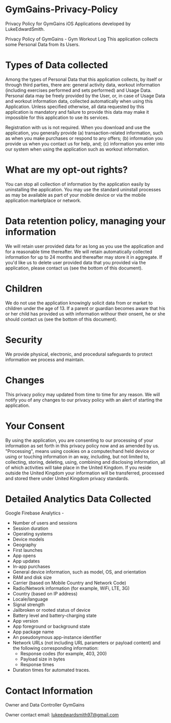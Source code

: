 # GymGains-Privacy-Policy
Privacy Policy for GymGains iOS Applications developed by LukeEdwardSmith.

Privacy Policy of GymGains - Gym Workout Log
This application collects some Personal Data from its Users.

# Types of Data collected
Among the types of Personal Data that this application collects, by itself or through third parties, there are: general activity data, workout information (including exercises performed and sets performed) and Usage Data. Personal data may be freely provided by the User, or, in case of Usage Data and workout information data, collected automatically when using this Application. Unless specified otherwise, all data requested by this application is mandatory and failure to provide this data may make it impossible for this application to use its services.

Registration with us is not required. When you download and use the application, you generally provide (a) transaction-related information, such as when you make purchases or respond to any offers; (b) information you provide us when you contact us for help, and; (c) information you enter into our system when using the application such as workout information.

# What are my opt-out rights?
You can stop all collection of information by the application easily by uninstalling the application. You may use the standard uninstall processes as may be available as part of your mobile device or via the mobile application marketplace or network.

# Data retention policy, managing your information
We will retain user provided data for as long as you use the application and for a reasonable time thereafter. We will retain automatically collected information for up to 24 months and thereafter may store it in aggregate. If you'd like us to delete user provided data that you provided via the application, please contact us (see the bottom of this document).

# Children
We do not use the application knowingly solicit data from or market to children under the age of 13. If a parent or guardian becomes aware that his or her child has provided us with information withour their onsent, he or she should contact us (see the bottom of this document).

# Security
We provide physical, electronic, and procedural safeguards to protect information we process and maintain.

# Changes
This privacy policy may updated from time to time for any reason. We will notify you of any changes to our privacy policy with an alert of starting the application.

# Your Consent
By using the application, you are consenting to our processing of your information as set forth in this privacy policy now and as amended by us. "Processing", means using cookies on a computer/hand held device or using or touching information in an way, including, but not limited to, collecting, storing, deleting, using, combining and disclosing information, all of which activities will take place in the United Kingdom. If you reside outside the United Kingdom your information will be transferred, processed and stored there under United Kingdom privacy standards.

# Detailed Analytics Data Collected
Google Firebase Analytics -

* Number of users and sessions
* Session duration
* Operating systems
* Device models
* Geography
* First launches
* App opens
* App updates
* In-app purchases
* General device information, such as model, OS, and orientation
* RAM and disk size
* Carrier (based on Mobile Country and Network Code)
* Radio/Network information (for example, WiFi, LTE, 3G)
* Country (based on IP address)
* Locale/language
* Signal strength
* Jailbroken or rooted status of device
* Battery level and battery-charging state
* App version
* App foreground or background state
* App package name
* An pseudonymous app-instance identifier
* Network URLs (not including URL parameters or payload content) and the following corresponding information:
    * Response codes (for example, 403, 200)
    * Payload size in bytes
    * Response times
* Duration times for automated traces.

# Contact Information
Owner and Data Controller
GymGains

Owner contact email: lukeedwardsmith97@gmail.com

